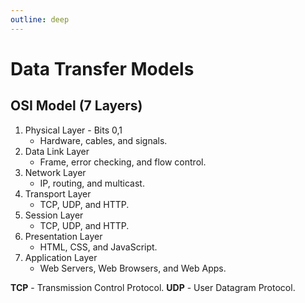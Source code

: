 ```yaml
---
outline: deep
---
```


# Data Transfer Models

## OSI Model (7 Layers)

1. Physical Layer - Bits 0,1
   - Hardware, cables, and signals.
2. Data Link Layer
   - Frame, error checking, and flow control.
3. Network Layer
   - IP, routing, and multicast.
4. Transport Layer
   - TCP, UDP, and HTTP.
5. Session Layer
   - TCP, UDP, and HTTP.
6. Presentation Layer
   - HTML, CSS, and JavaScript.
7. Application Layer
   - Web Servers, Web Browsers, and Web Apps.


**TCP** - Transmission Control Protocol.
**UDP** - User Datagram Protocol.